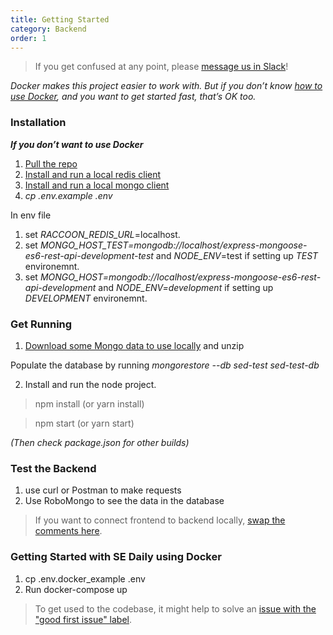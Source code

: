 ```yaml
---
title: Getting Started
category: Backend
order: 1
---
```


>If you get confused at any point, please [message us in Slack](http://softwaredaily.herokuapp.com/)!

_Docker makes this project easier to work with. But if you don’t know [how to use Docker](https://www.digitalocean.com/community/tutorials/how-to-install-and-use-docker-getting-started), and you want to get started fast, that’s OK too._

### Installation ###

***If you don’t want to use Docker***
1. [Pull the repo](https://github.com/SoftwareEngineeringDaily/software-engineering-daily-api)
2. [Install and run a local redis client](https://redis.io/topics/quickstart)
3. [Install and run a local mongo client](https://docs.mongodb.com/manual/tutorial/install-mongodb-on-os-x/)
4. _cp .env.example .env_

In env file 
1. set _RACCOON_REDIS_URL_=localhost. 
2. set _MONGO_HOST_TEST=mongodb://localhost/express-mongoose-es6-rest-api-development-test_ and _NODE_ENV_=test if setting up _TEST_ environemnt.
3. set _MONGO_HOST=mongodb://localhost/express-mongoose-es6-rest-api-development_ and _NODE_ENV=development_ if setting up _DEVELOPMENT_ environemnt.


### Get Running ###

1. [Download some Mongo data to use locally](https://www.dropbox.com/sh/5o1193iesmiul9v/AADKLQgkZBlQzjHk6mBBnp6Da?dl=0) and unzip

Populate the database by running _mongorestore --db  sed-test sed-test-db_

2. Install and run the node project.

>npm install (or yarn install)

>npm start (or yarn start)

_(Then check package.json for other builds)_

### Test the Backend ###

1. use curl or Postman to make requests
2. Use RoboMongo to see the data in the database

>If you want to connect frontend to backend locally, [swap the comments here](https://github.com/SoftwareEngineeringDaily/sedaily-front-end/blob/master/src/store/actions/config.js).

### Getting Started with SE Daily using Docker

1. cp .env.docker_example .env
2. Run docker-compose up

> To get used to the codebase, it might help to solve an [issue with the "good first issue" label](https://github.com/SoftwareEngineeringDaily/software-engineering-daily-api/issues?q=is%3Aissue+is%3Aopen+label%3A%22good+first+issue%22).
